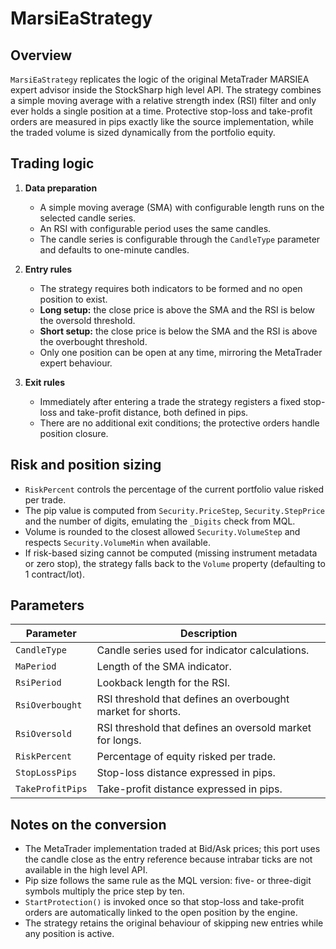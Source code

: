 # MarsiEaStrategy

## Overview

`MarsiEaStrategy` replicates the logic of the original MetaTrader MARSIEA expert advisor inside the StockSharp high level API. The strategy combines a simple moving average with a relative strength index (RSI) filter and only ever holds a single position at a time. Protective stop-loss and take-profit orders are measured in pips exactly like the source implementation, while the traded volume is sized dynamically from the portfolio equity.

## Trading logic

1. **Data preparation**
   - A simple moving average (SMA) with configurable length runs on the selected candle series.
   - An RSI with configurable period uses the same candles.
   - The candle series is configurable through the `CandleType` parameter and defaults to one-minute candles.

2. **Entry rules**
   - The strategy requires both indicators to be formed and no open position to exist.
   - **Long setup:** the close price is above the SMA and the RSI is below the oversold threshold.
   - **Short setup:** the close price is below the SMA and the RSI is above the overbought threshold.
   - Only one position can be open at any time, mirroring the MetaTrader expert behaviour.

3. **Exit rules**
   - Immediately after entering a trade the strategy registers a fixed stop-loss and take-profit distance, both defined in pips.
   - There are no additional exit conditions; the protective orders handle position closure.

## Risk and position sizing

- `RiskPercent` controls the percentage of the current portfolio value risked per trade.
- The pip value is computed from `Security.PriceStep`, `Security.StepPrice` and the number of digits, emulating the `_Digits` check from MQL.
- Volume is rounded to the closest allowed `Security.VolumeStep` and respects `Security.VolumeMin` when available.
- If risk-based sizing cannot be computed (missing instrument metadata or zero stop), the strategy falls back to the `Volume` property (defaulting to 1 contract/lot).

## Parameters

| Parameter | Description |
|-----------|-------------|
| `CandleType` | Candle series used for indicator calculations. |
| `MaPeriod` | Length of the SMA indicator. |
| `RsiPeriod` | Lookback length for the RSI. |
| `RsiOverbought` | RSI threshold that defines an overbought market for shorts. |
| `RsiOversold` | RSI threshold that defines an oversold market for longs. |
| `RiskPercent` | Percentage of equity risked per trade. |
| `StopLossPips` | Stop-loss distance expressed in pips. |
| `TakeProfitPips` | Take-profit distance expressed in pips. |

## Notes on the conversion

- The MetaTrader implementation traded at Bid/Ask prices; this port uses the candle close as the entry reference because intrabar ticks are not available in the high level API.
- Pip size follows the same rule as the MQL version: five- or three-digit symbols multiply the price step by ten.
- `StartProtection()` is invoked once so that stop-loss and take-profit orders are automatically linked to the open position by the engine.
- The strategy retains the original behaviour of skipping new entries while any position is active.
